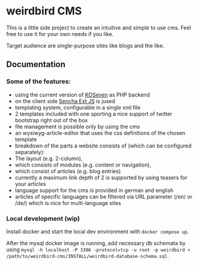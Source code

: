 # weirdbird CMS

This is a little side project to create an intuitive and simple to use cms. Feel free to use it for your own needs if you like.

Target audience are single-purpose sites like blogs and the like.

## Documentation

### Some of the features:

* using the current version of [KOSeven](https://koseven.dev) as PHP backend
* on the client side [Sencha Ext JS](http://www.sencha.com/products/extjs/#overview) is jused
* templating system, configurable in a single xml file
* 2 templates included with one sporting a nice support of twitter bootstrap right out of the box
* file management is possible only by using the cms
* an wysiwyg-article-editor that uses the css definitions of the chosen template
* breakdown of the parts a website consists of (which can be configured separately):
* The layout (e.g. 2-column),
* which consists of modules (e.g. content or navigation),
* which consist of articles (e.g. blog entries)
* currently a maximum link depth of 2 is supported by using teasers for your articles
* language support for the cms is provided in german and english
* articles of specific languages can be filtered via URL parameter (/en/ or /de/) which is nice for multi-language sites

### Local development (wip)

Install docker and start the local dev environment with `docker compose up`.

After the mysql docker image is running, add necessary db schemata by using `mysql -h localhost -P 3306 -protocol=tcp -u root -p weirdbird < /path/to/weirdbird-cms/INSTALL/weirdbird-database-schema.sql`.
